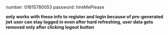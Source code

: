number: 01815780053
password: hireMePlease


**only works with these info to register and login because of pre-generated jwt**
**user can stay logged in even after hard refreshing, user data gets removed only after clicking logout button**